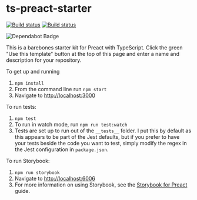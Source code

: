 # ts-preact-starter

[![Build status](https://ci.appveyor.com/api/projects/status/bxe1t656us4dp5dd?svg=true)](https://ci.appveyor.com/project/nickytonline/ts-preact-starter)
[![Build status](https://img.shields.io/travis/nickytonline/ts-preact-starter.svg)](https://travis-ci.org/nickytonline/ts-preact-starter)

<img src="https://flat.badgen.net/dependabot/nickytonline/ts-preact-starter?icon=dependabot" alt="Dependabot Badge" />

This is a barebones starter kit for Preact with TypeScript. Click the green "Use this template" button at the top of this page and enter a name and description for your repository.

To get up and running

1. `npm install`
1. From the command line run `npm start`
1. Navigate to [http://localhost:3000](http://localhost:3000)

To run tests:

1. `npm test`
1. To run in watch mode, run `npm run test:watch`
1. Tests are set up to run out of the `__tests__` folder. I put this by default as this appears to be part of the Jest defaults, but if you prefer to have your tests beside the code you want to test, simply modify the regex in the Jest configuration in `package.json`.

To run Storybook:

1. `npm run storybook`
1. Navigate to [http://localhost:6006](http://localhost:6006)
1. For more information on using Storybook, see the [Storybook for Preact](https://storybook.js.org/docs/guides/guide-preact) guide.
